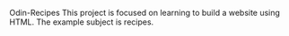 Odin-Recipes
This project is focused on learning to build a website using HTML.
The example subject is recipes.